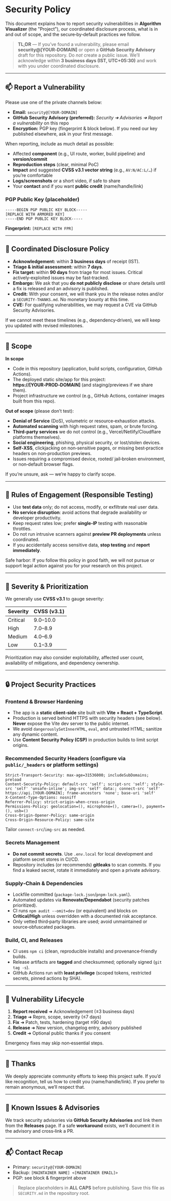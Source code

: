 # Security Policy

This document explains how to report security vulnerabilities in **Algorithm Visualizer** (the "Project"), our coordinated disclosure process, what is in and out of scope, and the secure‑by‑default practices we follow.

> **TL;DR** — If you’ve found a vulnerability, please email **security@\[YOUR‑DOMAIN]** or open a **GitHub Security Advisory** draft for this repository. Do _not_ create a public issue. We’ll acknowledge within **3 business days (IST, UTC+05:30)** and work with you under coordinated disclosure.

---

## 📫 Report a Vulnerability

Please use one of the private channels below:

- **Email:** `security@[YOUR-DOMAIN]`
- **GitHub Security Advisory (preferred):** _Security ➜ Advisories ➜ Report a vulnerability_ on this repo
- **Encryption:** PGP key (fingerprint & block below). If you need our key published elsewhere, ask in your first message.

When reporting, include as much detail as possible:

- Affected **component** (e.g., UI route, worker, build pipeline) and **version/commit**
- **Reproduction steps** (clear, minimal PoC)
- **Impact** and suggested **CVSS v3.1 vector string** (e.g., `AV:N/AC:L/…`) if you’re comfortable
- **Logs/screenshots** or a short video, if safe to share
- Your **contact** and if you want **public credit** (name/handle/link)

### PGP Public Key (placeholder)

```
-----BEGIN PGP PUBLIC KEY BLOCK-----
[REPLACE WITH ARMORED KEY]
-----END PGP PUBLIC KEY BLOCK-----
```

**Fingerprint:** `[REPLACE WITH FPR]`

---

## 🔐 Coordinated Disclosure Policy

- **Acknowledgement:** within **3 business days** of receipt (IST).
- **Triage & initial assessment:** within **7 days**.
- **Fix target:** within **90 days** from triage for most issues. Critical actively‑exploited issues may be fast‑tracked.
- **Embargo:** We ask that you **do not publicly disclose** or share details until a fix is released and an advisory is published.
- **Credit:** With your consent, we will thank you in the release notes and/or a `SECURITY-THANKS.md`. No monetary bounty at this time.
- **CVE:** For qualifying vulnerabilities, we may request a CVE via GitHub Security Advisories.

If we cannot meet these timelines (e.g., dependency‑driven), we will keep you updated with revised milestones.

---

## 🎯 Scope

**In scope**

- Code in this repository (application, build scripts, configuration, GitHub Actions).
- The deployed static site/app for this project: **https\://\[YOUR‑PROD‑DOMAIN]** (and staging/previews if we share them).
- Project infrastructure we control (e.g., GitHub Actions, container images built from this repo).

**Out of scope** (please don’t test):

- **Denial of Service** (DoS), volumetric or resource‑exhaustion attacks.
- **Automated scanning** with high request rates, spam, or brute forcing.
- **Third‑party services** we do not control (e.g., Vercel/Netlify/Cloudflare platforms themselves).
- **Social engineering**, phishing, physical security, or lost/stolen devices.
- **Self‑XSS**, clickjacking on non‑sensitive pages, or missing best‑practice headers on non‑production previews.
- Issues requiring a compromised device, rooted/ jail‑broken environment, or non‑default browser flags.

If you’re unsure, ask — we’re happy to clarify scope.

---

## 🧪 Rules of Engagement (Responsible Testing)

- Use **test data** only; do not access, modify, or exfiltrate real user data.
- **No service disruption**: avoid actions that degrade availability or developer productivity.
- Keep request rates low; prefer **single‑IP** testing with reasonable throttles.
- Do not run intrusive scanners against **preview PR deployments** unless coordinated.
- If you accidentally access sensitive data, **stop testing** and **report immediately**.

Safe harbor: If you follow this policy in good faith, we will not pursue or support legal action against you for your research on this project.

---

## 🧭 Severity & Prioritization

We generally use **CVSS v3.1** to gauge severity:

| Severity | CVSS (v3.1) |
| -------- | ----------- |
| Critical | 9.0–10.0    |
| High     | 7.0–8.9     |
| Medium   | 4.0–6.9     |
| Low      | 0.1–3.9     |

Prioritization may also consider exploitability, affected user count, availability of mitigations, and dependency ownership.

---

## 🔒 Project Security Practices

### Frontend & Browser Hardening

- The app is a **static client‑side** site built with **Vite + React + TypeScript**.
- Production is served behind HTTPS with security headers (see below). **Never** expose the Vite dev server to the public internet.
- We avoid `dangerouslySetInnerHTML`, `eval`, and untrusted HTML; sanitize any dynamic content.
- Use **Content Security Policy (CSP)** in production builds to limit script origins.

### Recommended Security Headers (configure via `public/_headers` or platform settings)

```
Strict-Transport-Security: max-age=31536000; includeSubDomains; preload
Content-Security-Policy: default-src 'self'; script-src 'self'; style-src 'self' 'unsafe-inline'; img-src 'self' data:; connect-src 'self' https://api.[YOUR-DOMAIN]; frame-ancestors 'none'; base-uri 'self'
X-Content-Type-Options: nosniff
Referrer-Policy: strict-origin-when-cross-origin
Permissions-Policy: geolocation=(), microphone=(), camera=(), payment=(), usb=()
Cross-Origin-Opener-Policy: same-origin
Cross-Origin-Resource-Policy: same-site
```

Tailor `connect-src`/`img-src` as needed.

### Secrets Management

- **Do not commit secrets**. Use `.env.local` for local development and platform secret stores in CI/CD.
- Repository includes (or recommends) **gitleaks** to scan commits. If you find a leaked secret, rotate it immediately and open a private advisory.

### Supply‑Chain & Dependencies

- Lockfile committed (`package-lock.json`/`pnpm-lock.yaml`).
- Automated updates via **Renovate/Dependabot** (security patches prioritized).
- CI runs `npm audit --omit=dev` (or equivalent) and blocks on **Critical/High** unless overridden with a documented risk acceptance.
- Only vetted third‑party libraries are used; avoid unmaintained or source‑obfuscated packages.

### Build, CI, and Releases

- CI uses `npm ci` (clean, reproducible installs) and provenance‑friendly builds.
- Release artifacts are **tagged** and checksummed; optionally signed (`git tag -s`).
- GitHub Actions run with **least privilege** (scoped tokens, restricted secrets, pinned actions by SHA).

---

## 🔄 Vulnerability Lifecycle

1. **Report received** ➜ Acknowledgement (≤3 business days)
2. **Triage** ➜ Repro, scope, severity (≤7 days)
3. **Fix** ➜ Patch, tests, hardening (target ≤90 days)
4. **Release** ➜ New version, changelog entry, advisory published
5. **Credit** ➜ Optional public thanks if you consent

Emergency fixes may skip non‑essential steps.

---

## 🙏 Thanks

We deeply appreciate community efforts to keep this project safe. If you’d like recognition, tell us how to credit you (name/handle/link). If you prefer to remain anonymous, we’ll respect that.

---

## 🔎 Known Issues & Advisories

We track security advisories via **GitHub Security Advisories** and link them from the **Releases** page. If a safe **workaround** exists, we’ll document it in the advisory and cross‑link a PR.

---

## 📬 Contact Recap

- Primary: `security@[YOUR-DOMAIN]`
- Backup: `[MAINTAINER NAME] <[MAINTAINER EMAIL]>`
- PGP: see block & fingerprint above

> Replace placeholders in **ALL CAPS** before publishing. Save this file as `SECURITY.md` in the repository root.

